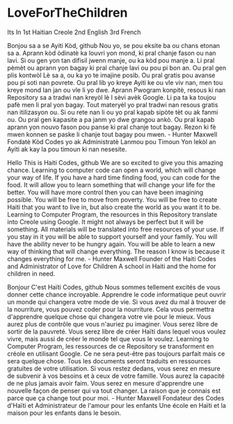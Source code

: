 # LoveForTheChildren
Its In 1st Haitian Creole 2nd English 3rd French
<!-- Haitian Creole -->
Bonjou sa a se Ayiti Kòd, github Nou yo, se pou eksite ba ou chans etonan sa a. Aprann kòd òdinatè ka louvri yon mond, ki pral chanje fason ou nan lavi. Si ou gen yon tan difisil jwenn manje, ou ka kòd pou manje a. Li pral pèmèt ou aprann yon bagay ki pral chanje lavi ou pou pi bon an. Ou pral gen plis kontwòl Lè sa a, ou ka yo te imajine posib. Ou pral gratis pou avanse pou pi soti nan povrete. Ou pral lib yo kreye Ayiti ke ou vle viv nan, men tou kreye mond lan jan ou vle li yo dwe. Aprann Pwogram konpitè, resous ki nan Repository sa a tradwi nan kreyòl lè l sèvi avèk Google. Li pa ta ka toujou pafè men li pral yon bagay. Tout materyèl yo pral tradwi nan resous gratis nan itilizasyon ou. Si ou rete nan li ou yo pral kapab sipòte tèt ou ak fanmi ou. Ou pral gen kapasite a pa janm yo dwe grangou ankò. Ou pral kapab aprann yon nouvo fason pou panse ki pral chanje tout bagay. Rezon ki fè mwen konnen se paske li chanje tout bagay pou mwen. - Hunter Maxwell Fondatè Kòd Codes yo ak Administratè Lanmou pou Timoun Yon lekòl an Ayiti ak kay la pou timoun ki nan nesesite.
<!-- End Of Haitian Creole -->
<!-- English -->
Hello This is Haiti Codes, github We are so excited to give you this amazing chance. Learning to computer code can open a world, which will change your way of life. If you have a hard time finding food, you can code for the food. It will allow you to learn something that will change your life for the better. You will have more control then you can have been imagining possible. You will be free to move from poverty. You will be free to create Haiti that you want to live in, but also create the world as you want it to be. Learning to Computer Program, the resources in this Repository translate into Creole using Google. It might not always be perfect but it will be something. All materials will be translated into free resources of your use. If you stay in it you will be able to support yourself and your family. You will have the ability  never to be hungry again. You will be able to learn a new way of thinking that will change everything. The reason I know is because it changes everything for me. - Hunter Maxwell Founder of the Haiti Codes and Administrator of Love for Children A school in Haiti and the home for children in need.
<!-- End Of English -->

<!-- French -->
Bonjour C'est Haïti Codes, github Nous sommes tellement excités de vous donner cette chance incroyable. Apprendre le code informatique peut ouvrir un monde qui changera votre mode de vie. Si vous avez du mal à trouver de la nourriture, vous pouvez coder pour la nourriture. Cela vous permettra d'apprendre quelque chose qui changera votre vie pour le mieux. Vous aurez plus de contrôle que vous n'auriez pu imaginer. Vous serez libre de sortir de la pauvreté. Vous serez libre de créer Haïti dans lequel vous voulez vivre, mais aussi de créer le monde tel que vous le voulez. Learning to Computer Program, les ressources de ce Repository se transforment en créole en utilisant Google. Ce ne sera peut-être pas toujours parfait mais ce sera quelque chose. Tous les documents seront traduits en ressources gratuites de votre utilisation. Si vous restez dedans, vous serez en mesure de subvenir à vos besoins et à ceux de votre famille. Vous aurez la capacité de ne plus jamais avoir faim. Vous serez en mesure d'apprendre une nouvelle façon de penser qui va tout changer. La raison que je connais est parce que ça change tout pour moi. - Hunter Maxwell Fondateur des Codes d'Haïti et Administrateur de l'amour pour les enfants Une école en Haïti et la maison pour les enfants dans le besoin.
<!-- End of French -->
